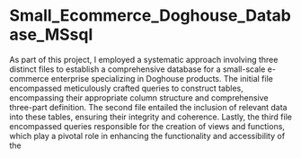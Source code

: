 # Small_Ecommerce_Doghouse_Database_MSsql

As part of this project, I employed a systematic approach involving three distinct files to establish a comprehensive database for a small-scale e-commerce enterprise specializing in Doghouse products. The initial file encompassed meticulously crafted queries to construct tables, encompassing their appropriate column structure and comprehensive three-part definition. The second file entailed the inclusion of relevant data into these tables, ensuring their integrity and coherence. Lastly, the third file encompassed queries responsible for the creation of views and functions, which play a pivotal role in enhancing the functionality and accessibility of the 
